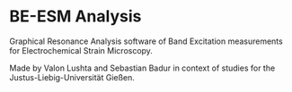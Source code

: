 # BE-ESM Analysis
Graphical Resonance Analysis software of Band Excitation measurements for Electrochemical Strain Microscopy.

Made by Valon Lushta and Sebastian Badur in context of studies for the Justus-Liebig-Universität Gießen.

